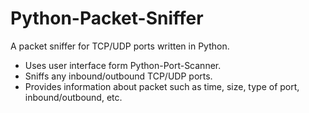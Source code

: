 # Python-Packet-Sniffer
A packet sniffer for TCP/UDP ports written in Python.


* Uses user interface form Python-Port-Scanner.
* Sniffs any inbound/outbound TCP/UDP ports.
* Provides information about packet such as time, size, type of port, inbound/outbound, etc.

